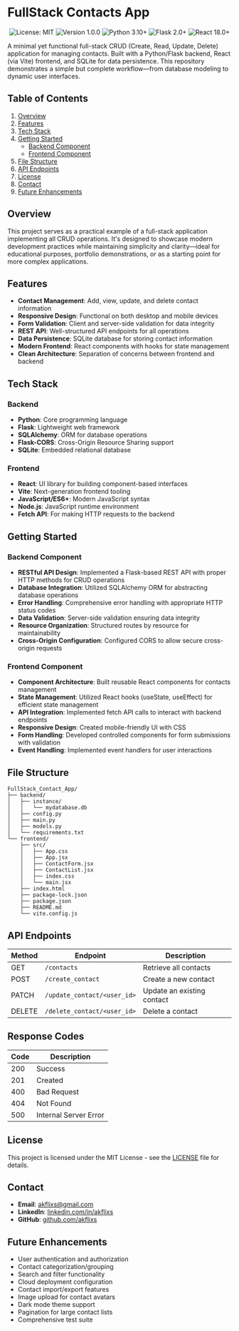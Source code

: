 # FullStack Contacts App

<p align="center">
  <img src="https://img.shields.io/badge/license-MIT-blue.svg" alt="License: MIT">
  <img src="https://img.shields.io/badge/version-1.0.0-success.svg" alt="Version 1.0.0">
  <img src="https://img.shields.io/badge/python-3.10+-informational.svg" alt="Python 3.10+">
  <img src="https://img.shields.io/badge/flask-2.0+-informational.svg" alt="Flask 2.0+">
  <img src="https://img.shields.io/badge/react-18.0+-informational.svg" alt="React 18.0+">
</p>

A minimal yet functional full-stack CRUD (Create, Read, Update, Delete) application for managing contacts. Built with a Python/Flask backend, React (via Vite) frontend, and SQLite for data persistence. This repository demonstrates a simple but complete workflow—from database modeling to dynamic user interfaces.


## Table of Contents

1. [Overview](#overview)
2. [Features](#features)
3. [Tech Stack](#tech-stack)
4. [Getting Started](#getting-started)
   - [Backend Component](#backend-component)
   - [Frontend Component](#frontend-component)
5. [File Structure](#file-structure)
6. [API Endpoints](#api-endpoints)
7. [License](#license)
8. [Contact](#contact)
9. [Future Enhancements](#future-enhancements)

## Overview

This project serves as a practical example of a full-stack application implementing all CRUD operations. It's designed to showcase modern development practices while maintaining simplicity and clarity—ideal for educational purposes, portfolio demonstrations, or as a starting point for more complex applications.

## Features

- **Contact Management**: Add, view, update, and delete contact information
- **Responsive Design**: Functional on both desktop and mobile devices
- **Form Validation**: Client and server-side validation for data integrity
- **REST API**: Well-structured API endpoints for all operations
- **Data Persistence**: SQLite database for storing contact information
- **Modern Frontend**: React components with hooks for state management
- **Clean Architecture**: Separation of concerns between frontend and backend

## Tech Stack

### Backend
- **Python**: Core programming language
- **Flask**: Lightweight web framework
- **SQLAlchemy**: ORM for database operations
- **Flask-CORS**: Cross-Origin Resource Sharing support
- **SQLite**: Embedded relational database

### Frontend
- **React**: UI library for building component-based interfaces
- **Vite**: Next-generation frontend tooling
- **JavaScript/ES6+**: Modern JavaScript syntax
- **Node.js**: JavaScript runtime environment
- **Fetch API**: For making HTTP requests to the backend

## Getting Started

### Backend Component

- **RESTful API Design**: Implemented a Flask-based REST API with proper HTTP methods for CRUD operations
- **Database Integration**: Utilized SQLAlchemy ORM for abstracting database operations
- **Error Handling**: Comprehensive error handling with appropriate HTTP status codes
- **Data Validation**: Server-side validation ensuring data integrity
- **Resource Organization**: Structured routes by resource for maintainability
- **Cross-Origin Configuration**: Configured CORS to allow secure cross-origin requests

### Frontend Component

- **Component Architecture**: Built reusable React components for contacts management
- **State Management**: Utilized React hooks (useState, useEffect) for efficient state management
- **API Integration**: Implemented fetch API calls to interact with backend endpoints
- **Responsive Design**: Created mobile-friendly UI with CSS
- **Form Handling**: Developed controlled components for form submissions with validation
- **Event Handling**: Implemented event handlers for user interactions

## File Structure

```
FullStack_Contact_App/
├── backend/
│   ├── instance/
│   │   └── mydatabase.db
│   ├── config.py
│   ├── main.py
│   ├── models.py
│   └── requirements.txt
└── frontend/
    ├── src/
    │   ├── App.css
    │   ├── App.jsx
    │   ├── ContactForm.jsx
    │   ├── ContactList.jsx
    │   ├── index.css
    │   └── main.jsx
    ├── index.html
    ├── package-lock.json
    ├── package.json
    ├── README.md
    └── vite.config.js
```

## API Endpoints

| Method | Endpoint                      | Description                 |
|--------|-------------------------------|-----------------------------|
| GET    | `/contacts`                   | Retrieve all contacts       |
| POST   | `/create_contact`             | Create a new contact        |
| PATCH  | `/update_contact/<user_id>`   | Update an existing contact  |
| DELETE | `/delete_contact/<user_id>`   | Delete a contact            |

## Response Codes

| Code | Description           |
|------|-----------------------|
| 200  | Success               |
| 201  | Created               |
| 400  | Bad Request           |
| 404  | Not Found             |
| 500  | Internal Server Error |

## License

This project is licensed under the MIT License - see the [LICENSE](LICENSE) file for details.

## Contact

- **Email**: akflixs@gmail.com
- **LinkedIn**: [linkedin.com/in/akflixs](https://www.linkedin.com/in/akflixs/)
- **GitHub**: [github.com/akflixs](https://github.com/akflixs)

## Future Enhancements

- User authentication and authorization
- Contact categorization/grouping
- Search and filter functionality
- Cloud deployment configuration
- Contact import/export features
- Image upload for contact avatars
- Dark mode theme support
- Pagination for large contact lists
- Comprehensive test suite
